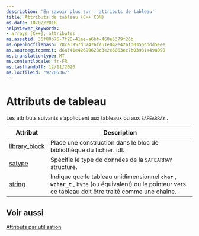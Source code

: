 ```yaml
---
description: 'En savoir plus sur : attributs de tableau'
title: Attributs de tableau (C++ COM)
ms.date: 10/02/2018
helpviewer_keywords:
- arrays [C++], attributes
ms.assetid: 36f80b76-7f20-41ae-a6bf-460e5379f26b
ms.openlocfilehash: 78ca3957d37476fe51e042e42afd0356cddd5eee
ms.sourcegitcommit: d6af41e42699628c3e2e6063ec7b03931a49a098
ms.translationtype: MT
ms.contentlocale: fr-FR
ms.lasthandoff: 12/11/2020
ms.locfileid: "97205367"
---
```

# <a name="array-attributes"></a>Attributs de tableau

Les attributs suivants s’appliquent aux tableaux ou aux `SAFEARRAY` .

|Attribut|Description|
|---------------|-----------------|
|[library_block](library-block.md)|Place une construction dans le bloc de bibliothèque du fichier. idl.|
|[satype](satype.md)|Spécifie le type de données de la `SAFEARRAY` structure.|
|[string](string-cpp.md)|Indique que le tableau unidimensionnel **`char`** , **`wchar_t`** , `byte` (ou équivalent) ou le pointeur vers ce tableau doit être traité comme une chaîne.|

## <a name="see-also"></a>Voir aussi

[Attributs par utilisation](attributes-by-usage.md)
